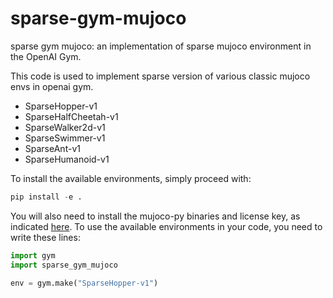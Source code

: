 # sparse-gym-mujoco
sparse gym mujoco: an implementation of sparse mujoco environment in the OpenAI Gym.

This code is used to implement sparse version of various classic mujoco envs in openai gym.
- SparseHopper-v1
- SparseHalfCheetah-v1
- SparseWalker2d-v1
- SparseSwimmer-v1
- SparseAnt-v1
- SparseHumanoid-v1

To install the available environments, simply proceed with:

```python
pip install -e .
```

You will also need to install the mujoco-py binaries and license key, as indicated [here](https://github.com/openai/mujoco-py/tree/0.5). To use the available environments in your code, you need to write these lines:

```python
import gym
import sparse_gym_mujoco

env = gym.make("SparseHopper-v1")
```
